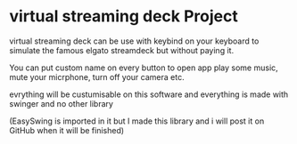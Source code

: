 # virtual streaming deck Project
virtual streaming deck can be use with keybind on your keyboard to simulate the famous elgato streamdeck but without paying it.

You can put custom name on every button to open app play some music, mute your micrphone, turn off your camera etc.

evrything will be custumisable on this software and everything is made with swinger and no other library

(EasySwing is imported in it but I made this library and i will post it on GitHub when it will be finished)

